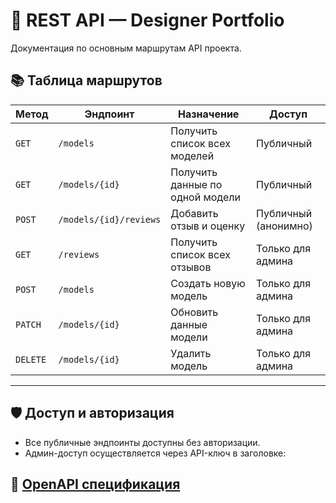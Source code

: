 # 🧩 REST API — Designer Portfolio

Документация по основным маршрутам API проекта.

## 📚 Таблица маршрутов

| Метод   | Эндпоинт                   | Назначение                             | Доступ              |
|---------|----------------------------|----------------------------------------|---------------------|
| `GET`   | `/models`                  | Получить список всех моделей           | Публичный           |
| `GET`   | `/models/{id}`             | Получить данные по одной модели        | Публичный           |
| `POST`  | `/models/{id}/reviews`     | Добавить отзыв и оценку                | Публичный (анонимно)|
| `GET`   | `/reviews`                 | Получить список всех отзывов           | Только для админа   |
| `POST`  | `/models`                  | Создать новую модель                   | Только для админа   |
| `PATCH` | `/models/{id}`             | Обновить данные модели                 | Только для админа   |
| `DELETE`| `/models/{id}`             | Удалить модель                         | Только для админа   |

---

## 🛡️ Доступ и авторизация

- Все публичные эндпоинты доступны без авторизации.
- Админ-доступ осуществляется через API-ключ в заголовке:


## **📝 [OpenAPI cпецификация](./openapi.yaml)**
